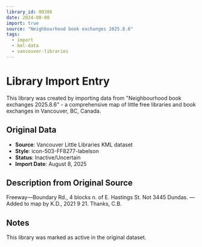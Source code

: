 ```yaml
---
library_id: 00386
date: 2024-08-08
import: true
source: "Neighbourhood book exchanges 2025.8.6"
tags:
  - import
  - kml-data
  - vancouver-libraries
---
```


# Library Import Entry

This library was created by importing data from "Neighbourhood book exchanges 2025.8.6" - a comprehensive map of little free libraries and book exchanges in Vancouver, BC, Canada.

## Original Data

- **Source**: Vancouver Little Libraries KML dataset
- **Style**: icon-503-FF8277-labelson
- **Status**: Inactive/Uncertain
- **Import Date**: August 8, 2025

## Description from Original Source

Freeway—Boundary Rd., 
4 blocks n. of E. Hastings St.
	Not 3445 Dundas.
—Added to map by K.D., 2021 9 21. Thanks, C.B.



## Notes

This library was marked as active in the original dataset.

